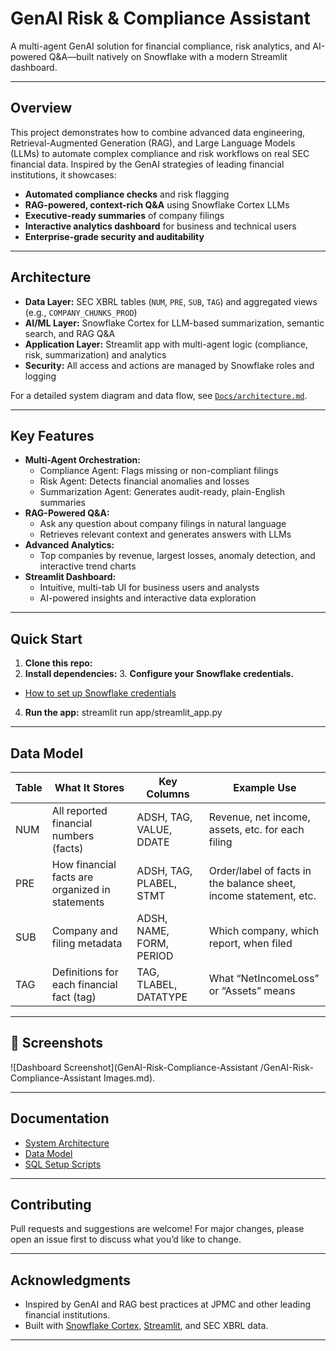 # GenAI Risk & Compliance Assistant

A multi-agent GenAI solution for financial compliance, risk analytics, and AI-powered Q&A—built natively on Snowflake with a modern Streamlit dashboard.

---

## Overview

This project demonstrates how to combine advanced data engineering, Retrieval-Augmented Generation (RAG), and Large Language Models (LLMs) to automate complex compliance and risk workflows on real SEC financial data. Inspired by the GenAI strategies of leading financial institutions, it showcases:

- **Automated compliance checks** and risk flagging
- **RAG-powered, context-rich Q&A** using Snowflake Cortex LLMs
- **Executive-ready summaries** of company filings
- **Interactive analytics dashboard** for business and technical users
- **Enterprise-grade security and auditability**

---

## Architecture

- **Data Layer:** SEC XBRL tables (`NUM`, `PRE`, `SUB`, `TAG`) and aggregated views (e.g., `COMPANY_CHUNKS_PROD`)
- **AI/ML Layer:** Snowflake Cortex for LLM-based summarization, semantic search, and RAG Q&A
- **Application Layer:** Streamlit app with multi-agent logic (compliance, risk, summarization) and analytics
- **Security:** All access and actions are managed by Snowflake roles and logging

For a detailed system diagram and data flow, see [`Docs/architecture.md`](Docs/architecture.md).

---

## Key Features

- **Multi-Agent Orchestration:**  
  - Compliance Agent: Flags missing or non-compliant filings  
  - Risk Agent: Detects financial anomalies and losses  
  - Summarization Agent: Generates audit-ready, plain-English summaries  
- **RAG-Powered Q&A:**  
  - Ask any question about company filings in natural language  
  - Retrieves relevant context and generates answers with LLMs  
- **Advanced Analytics:**  
  - Top companies by revenue, largest losses, anomaly detection, and interactive trend charts  
- **Streamlit Dashboard:**  
  - Intuitive, multi-tab UI for business users and analysts  
  - AI-powered insights and interactive data exploration

---

## Quick Start

1. **Clone this repo:**
2. **Install dependencies:**
   3. **Configure your Snowflake credentials.**
- [How to set up Snowflake credentials](https://docs.snowflake.com/en/user-guide/python-connector-example)
4. **Run the app:**
streamlit run app/streamlit_app.py


---

## Data Model

| Table | What It Stores                               | Key Columns                  | Example Use                                                      |
|-------|----------------------------------------------|------------------------------|------------------------------------------------------------------|
| NUM   | All reported financial numbers (facts)       | ADSH, TAG, VALUE, DDATE      | Revenue, net income, assets, etc. for each filing                |
| PRE   | How financial facts are organized in statements | ADSH, TAG, PLABEL, STMT      | Order/label of facts in the balance sheet, income statement, etc.|
| SUB   | Company and filing metadata                  | ADSH, NAME, FORM, PERIOD     | Which company, which report, when filed                          |
| TAG   | Definitions for each financial fact (tag)    | TAG, TLABEL, DATATYPE        | What “NetIncomeLoss” or “Assets” means                           |

---

## 📸 Screenshots

![Dashboard Screenshot](GenAI-Risk-Compliance-Assistant
/GenAI-Risk-Compliance-Assistant Images.md).

---

## Documentation

- [System Architecture](docs/architecture.md)
- [Data Model](docs/data_model.md)
- [SQL Setup Scripts](sql/)

---

## Contributing

Pull requests and suggestions are welcome! For major changes, please open an issue first to discuss what you’d like to change.

---

## Acknowledgments

- Inspired by GenAI and RAG best practices at JPMC and other leading financial institutions.
- Built with [Snowflake Cortex](https://docs.snowflake.com/en/user-guide/snowflake-cortex), [Streamlit](https://streamlit.io/), and SEC XBRL data.

---



